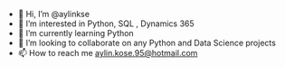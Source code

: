 - 👋 Hi, I’m @aylinkse
- 👀 I’m interested in Python, SQL , Dynamics 365
- 🌱 I’m currently learning Python
- 💞️ I’m looking to collaborate on any Python and Data Science projects
- 📫 How to reach me aylin.kose.95@hotmail.com

<!---
aylinkse/aylinkse is a ✨ special ✨ repository because its `README.md` (this file) appears on your GitHub profile.
You can click the Preview link to take a look at your changes.
--->
